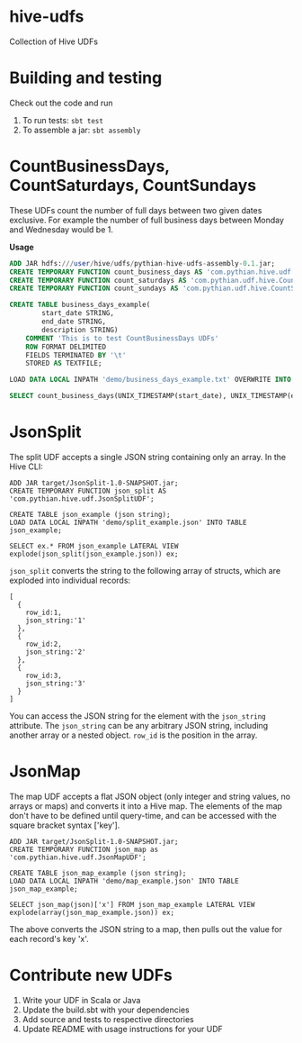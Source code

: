 hive-udfs
=========

Collection of Hive UDFs


Building and testing
====================
Check out the code and run 

1. To run tests: ```sbt test```
2. To assemble a jar: ```sbt assembly```


CountBusinessDays, CountSaturdays, CountSundays
===============================================

These UDFs count the number of full days between two given dates exclusive. For example the number of full business
days between Monday and Wednesday would be 1. 

**Usage**

```sql
ADD JAR hdfs:///user/hive/udfs/pythian-hive-udfs-assembly-0.1.jar;
CREATE TEMPORARY FUNCTION count_business_days AS 'com.pythian.hive.udf.CountBusinessDays';
CREATE TEMPORARY FUNCTION count_saturdays AS 'com.pythian.udf.hive.CountSaturdays';
CREATE TEMPORARY FUNCTION count_sundays AS 'com.pythian.udf.hive.CountSundays';

CREATE TABLE business_days_example(
        start_date STRING,
        end_date STRING,
        description STRING)
    COMMENT 'This is to test CountBusinessDays UDFs'
    ROW FORMAT DELIMITED
    FIELDS TERMINATED BY '\t'
    STORED AS TEXTFILE;

LOAD DATA LOCAL INPATH 'demo/business_days_example.txt' OVERWRITE INTO TABLE business_days_example;

SELECT count_business_days(UNIX_TIMESTAMP(start_date), UNIX_TIMESTAMP(end_date)) FROM business_days_example;
```

JsonSplit
=========

The split UDF accepts a single JSON string containing only an array. In the Hive CLI:

```
ADD JAR target/JsonSplit-1.0-SNAPSHOT.jar;
CREATE TEMPORARY FUNCTION json_split AS 'com.pythian.hive.udf.JsonSplitUDF';

CREATE TABLE json_example (json string);
LOAD DATA LOCAL INPATH 'demo/split_example.json' INTO TABLE json_example;

SELECT ex.* FROM json_example LATERAL VIEW explode(json_split(json_example.json)) ex;
```

```json_split``` converts the string to the following array of structs, which are exploded into individual records: 

```
[
  {
    row_id:1, 
    json_string:'1' 
  },
  { 
    row_id:2, 
    json_string:'2' 
  }, 
  {
    row_id:3, 
    json_string:'3' 
  }
]
```

You can access the JSON string for the element with the ```json_string``` attribute. The ```json_string``` can be any arbitrary JSON string, including another array or a nested object. ```row_id``` is the position in the array.


JsonMap
=======

The map UDF accepts a flat JSON object (only integer and string values, no arrays or maps) and converts it into a Hive map. The elements of the map don't have to be defined until query-time, and can be accessed with the square bracket syntax ['key'].

```
ADD JAR target/JsonSplit-1.0-SNAPSHOT.jar;
CREATE TEMPORARY FUNCTION json_map as 'com.pythian.hive.udf.JsonMapUDF';

CREATE TABLE json_map_example (json string);
LOAD DATA LOCAL INPATH 'demo/map_example.json' INTO TABLE json_map_example;

SELECT json_map(json)['x'] FROM json_map_example LATERAL VIEW explode(array(json_map_example.json)) ex;
```

The above converts the JSON string to a map, then pulls out the value for each record's key 'x'.

Contribute new UDFs
===================

1. Write your UDF in Scala or Java
2. Update the build.sbt with your dependencies
3. Add source and tests to respective directories
4. Update README with usage instructions for your UDF

